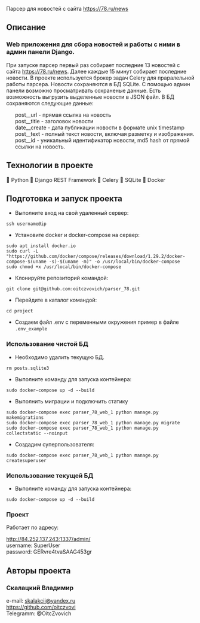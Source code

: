 Парсер для новостей с сайта https://78.ru/news

## Описание

### Web приложения для сбора новостей и работы с ними в админ панели Django.

При запуске парсер первый раз собирает последние 13 новостей с сайта https://78.ru/news. Далее каждые 15 минут собирает последние новости.   В проекте используется брокер задач Celery для праралельной работы парсера. 
Новости сохраняются в БД SQLite. 
С помощью админ панели возможно просматривать сохраненые данные.
Есть возможность выгрузить выделенные новости в JSON файл.
В БД сохраняются следующие данные:

<ul>
post__url - прямая ссылка на новость<br>
post__title - заголовок новости<br>
date__create  - дата публикации новости в формате unix timestamp<br>
post__text - полный текст новости, включая разметку и изображения.<br>
post__id - уникальный идентификатор новости, md5 hash от прямой ссылки на новость.<br>
</ul>

## Технологии в проекте

🔹 Python
🔹 Django REST Framework
🔹 Celery
🔹 SQLite
🔹 Docker


## Подготовка и запуск проекта

- Выполните вход на свой удаленный сервер:
```
ssh username@ip
```
- Установите docker и docker-compose на сервер:
```
sudo apt install docker.io 
sudo curl -L "https://github.com/docker/compose/releases/download/1.29.2/docker-compose-$(uname -s)-$(uname -m)" -o /usr/local/bin/docker-compose
sudo chmod +x /usr/local/bin/docker-compose

```
- Клонируйте репозиторий командой:
```
git clone git@github.com:oitczvovich/parser_78.git
``` 
- Перейдите в каталог командой:
```
cd project
```
- Создаем файл .env с переменными окружения пример в файле `.env_example`


### Использование чистой БД
- Необходимо удалить текущую БД.

```
rm posts.sqlite3
```
- Выполните команду для запуска контейнера:

```
sudo docker-compose up -d --build
``` 

- Выполнить миграции и подключить статику
```
sudo docker-compose exec parser_78_web_1 python manage.py makemigrations
sudo docker-compose exec parser_78_web_1 python manage.py migrate
sudo docker-compose exec parser_78_web_1 python manage.py collectstatic --noinput
``` 
- Создадим суперпользователя:
```
sudo docker-compose exec parser_78_web_1 python manage.py createsuperuser
``` 
### Использование текущей БД

- Выполните команду для запуска контейнера:

```
sudo docker-compose up -d --build
``` 

### Проект
Работает по адресу:

http://84.252.137.243:1337/admin/<br>
username: SuperUser<br>
password: GERvre4tvaSAAG453gr<br>


## Авторы проекта
### Скалацкий Владимир
e-mail: skalakcii@yandex.ru<br>
https://github.com/oitczvovi<br>
Telegramm: @OitcZvovich